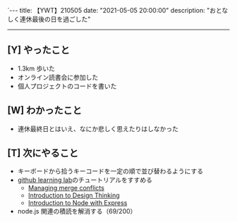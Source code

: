 `---
title: 【YWT】210505
date: "2021-05-05 20:00:00"
description: "おとなしく連休最後の日を過ごした"

---

## [Y] やったこと

- 1.3km 歩いた
- オンライン読書会に参加した
- 個人プロジェクトのコードを書いた

## [W] わかったこと

- 連休最終日とはいえ、なにか悲しく思えたりはしなかった

## [T] 次にやること

- キーボードから拾うキーコードを一定の順で並び替わるようにする
- [github learning lab](https://lab.github.com/githubtraining)のチュートリアルをすすめる
  - [Managing merge conflicts](https://lab.github.com/githubtraining/managing-merge-conflicts)
  - [Introduction to Design Thinking](https://lab.github.com/githubtraining/introduction-to-design-thinking)
  - [Introduction to Node with Express](https://lab.github.com/everydeveloper/introduction-to-node-with-express)
- node.js 関連の積読を解消する（69/200）

<!-- https://twitter.com/camomile_cafe/status/1389948095304060932?s=20 -->
